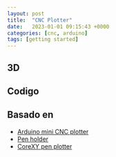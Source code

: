 ```yaml
---
layout: post
title:  "CNC Plotter"
date:   2023-01-01 09:15:43 +0000
categories: [cnc, arduino]
tags: [getting started]
---
```


## 3D

## Codigo

## Basado en

- [Arduino mini CNC plotter](https://www.thingiverse.com/thing:4579436)
- [Pen holder](https://www.thingiverse.com/thing:5505579)
- [CoreXY pen plotter](https://www.thingiverse.com/thing:4280713)
